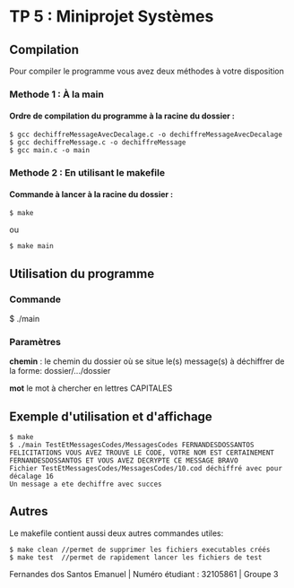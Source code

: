 TP 5 : Miniprojet Systèmes
==========================

Compilation
-----------

Pour compiler le programme vous avez deux méthodes à votre disposition

### Methode 1 : À la main

#### Ordre de compilation du programme à la racine du dossier :

    $ gcc dechiffreMessageAvecDecalage.c -o dechiffreMessageAvecDecalage
    $ gcc dechiffreMessage.c -o dechiffreMessage
    $ gcc main.c -o main

### Methode 2 : En utilisant le makefile

#### Commande à lancer à la racine du dossier :

    $ make
ou

    $ make main

Utilisation du programme
------------------------

### Commande

$ ./main <chemin> <mot>

### Paramètres
**chemin** : le chemin du dossier où se situe le(s) message(s) à déchiffrer de la forme: dossier/.../dossier

**mot** le mot à chercher en lettres CAPITALES

Exemple d'utilisation et d'affichage
------------------------------------

    $ make  
    $ ./main TestEtMessagesCodes/MessagesCodes FERNANDESDOSSANTOS  
    FELICITATIONS VOUS AVEZ TROUVE LE CODE, VOTRE NOM EST CERTAINEMENT FERNANDESDOSSANTOS ET VOUS AVEZ DECRYPTE CE MESSAGE BRAVO  
    Fichier TestEtMessagesCodes/MessagesCodes/10.cod déchiffré avec pour décalage 16  
    Un message a ete dechiffre avec succes

Autres
------

Le makefile contient aussi deux autres commandes utiles:

    $ make clean //permet de supprimer les fichiers executables créés  
    $ make test  //permet de rapidement lancer les fichiers de test

Fernandes dos Santos Emanuel | Numéro étudiant : 32105861 | Groupe 3
